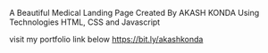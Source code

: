 A Beautiful Medical Landing Page Created By AKASH KONDA Using Technologies HTML, CSS and Javascript 

visit my portfolio link below
https://bit.ly/akashkonda
